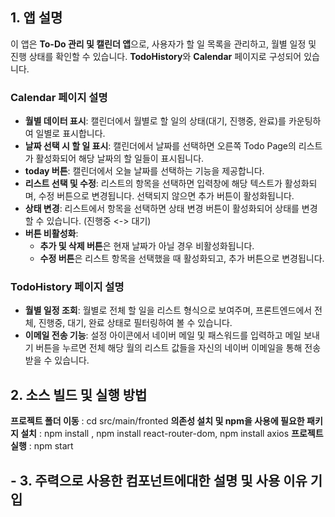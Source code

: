 ## 1. 앱 설명
이 앱은 **To-Do 관리 및 캘린더 앱**으로, 사용자가 할 일 목록을 관리하고, 월별 일정 및 진행 상태를 확인할 수 있습니다. **TodoHistory**와 **Calendar** 페이지로 구성되어 있습니다.

### Calendar 페이지 설명
- **월별 데이터 표시**: 캘린더에서 월별로 할 일의 상태(대기, 진행중, 완료)를 카운팅하여 일별로 표시합니다.
- **날짜 선택 시 할 일 표시**: 캘린더에서 날짜를 선택하면 오른쪽 Todo Page의 리스트가 활성화되어 해당 날짜의 할 일들이 표시됩니다.
- **today 버튼**: 캘린더에서 오늘 날짜를 선택하는 기능을 제공합니다.
- **리스트 선택 및 수정**: 리스트의 항목을 선택하면 입력창에 해당 텍스트가 활성화되며, 수정 버튼으로 변경됩니다. 선택되지 않으면 추가 버튼이 활성화됩니다.
- **상태 변경**: 리스트에서 항목을 선택하면 상태 변경 버튼이 활성화되어 상태를 변경할 수 있습니다. (진행중 <-> 대기)
- **버튼 비활성화**: 
  - **추가 및 삭제 버튼**은 현재 날짜가 아닐 경우 비활성화됩니다.
  - **수정 버튼**은 리스트 항목을 선택했을 때 활성화되고, 추가 버튼으로 변경됩니다.

### TodoHistory 페이지 설명
- **월별 일정 조회**: 월별로 전체 할 일을 리스트 형식으로 보여주며, 프론트엔드에서 전체, 진행중, 대기, 완료 상태로 필터링하여 볼 수 있습니다.
- **이메일 전송 기능**: 설정 아이콘에서 네이버 메일 및 패스워드를 입력하고 메일 보내기 버튼을 누르면 전체 해당 월의 리스트 값들을 자신의 네이버 이메일을 통해 전송 받을 수 있습니다.


## 2. 소스 빌드 및 실행 방법
**프로젝트 폴더 이동** : cd src/main/fronted
**의존성 설치 및 npm을 사용에 필요한 패키지 설치** : npm install , npm install react-router-dom, npm install axios
**프로젝트 실행** : npm start

## - 3. 주력으로 사용한 컴포넌트에대한 설명 및 사용 이유 기입


